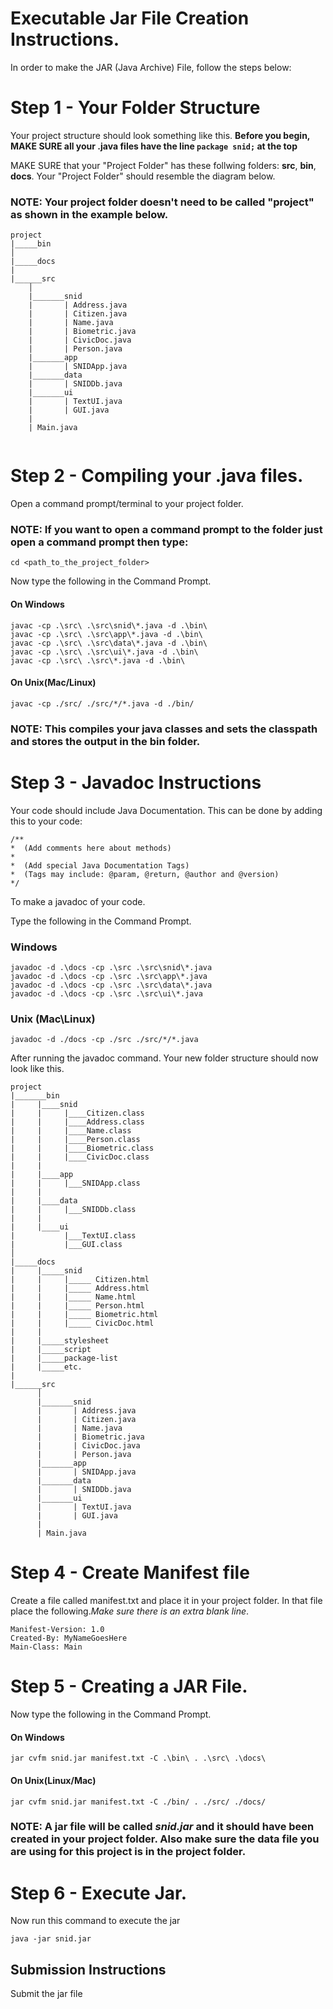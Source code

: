 
# Executable Jar File Creation Instructions.

In order to make the JAR (Java Archive) File, follow the steps below:

# Step 1 - Your Folder Structure
Your project structure should look something like this. 
**Before you begin, MAKE SURE all your .java files have the line ```package snid;``` at the top**

MAKE SURE that your "Project Folder" has these follwing folders: **src**, **bin**, **docs**. 
Your "Project Folder" should resemble the diagram below.

### NOTE: Your project folder doesn't need to be called "project" as shown in the example below.

```
project
|_____bin
│
|_____docs
|
|______src
    │
    |_______snid
    |       | Address.java
    |       | Citizen.java
    |       | Name.java
    |       | Biometric.java
    |       | CivicDoc.java
    |       | Person.java
    |_______app
    |       | SNIDApp.java
    |_______data
    |       | SNIDDb.java
    |_______ui
    |       | TextUI.java
    |       | GUI.java
    |
    | Main.java
       
```


# Step 2 -  Compiling your .java files.
Open a command prompt/terminal to your project folder.
### NOTE: If you want to open a command prompt to the folder just open a command prompt then type:
```
cd <path_to_the_project_folder>
```
     

Now type the following in the Command Prompt. 
#### On Windows
``` 
javac -cp .\src\ .\src\snid\*.java -d .\bin\
javac -cp .\src\ .\src\app\*.java -d .\bin\ 
javac -cp .\src\ .\src\data\*.java -d .\bin\ 
javac -cp .\src\ .\src\ui\*.java -d .\bin\ 
javac -cp .\src\ .\src\*.java -d .\bin\ 
```

#### On Unix(Mac/Linux)
``` 
javac -cp ./src/ ./src/*/*.java -d ./bin/ 
```

### NOTE: This compiles your java classes and sets the classpath and stores the output in the bin folder.


# Step 3 - Javadoc Instructions

Your code should include Java Documentation. This can be done by adding this to your code:
``` 
/**
*  (Add comments here about methods)
*
*  (Add special Java Documentation Tags)
*  (Tags may include: @param, @return, @author and @version)
*/
``` 
To make a javadoc of your code.

Type the following in the Command Prompt.
### Windows
``` 
javadoc -d .\docs -cp .\src .\src\snid\*.java
javadoc -d .\docs -cp .\src .\src\app\*.java
javadoc -d .\docs -cp .\src .\src\data\*.java
javadoc -d .\docs -cp .\src .\src\ui\*.java
```
### Unix (Mac\Linux)
```
javadoc -d ./docs -cp ./src ./src/*/*.java
```

After running the javadoc command.
Your new folder structure should now look like this.
```
project
|_______bin
|     |____snid
|     |     |____Citizen.class
|     |     |____Address.class
|     |     |____Name.class
|     |     |____Person.class
|     |     |____Biometric.class
|     |     |____CivicDoc.class
|     |
|     |____app
|     |     |___SNIDApp.class
|     |
|     |____data
|     |     |___SNIDDb.class
|     |
|     |____ui
|           |___TextUI.class
|           |___GUI.class
│
|_____docs
|     |_____snid
|     |     |_____ Citizen.html
|     |     |_____ Address.html
|     |     |_____ Name.html
|     |     |_____ Person.html
|     |     |_____ Biometric.html
|     |     |_____ CivicDoc.html
|     |   
|     |_____stylesheet
|     |_____script
|     |_____package-list
|     |_____etc.
|
|______src
      │
      |_______snid
      |       | Address.java
      |       | Citizen.java
      |       | Name.java
      |       | Biometric.java
      |       | CivicDoc.java
      |       | Person.java
      |_______app
      |       | SNIDApp.java
      |_______data
      |       | SNIDDb.java
      |_______ui
      |       | TextUI.java
      |       | GUI.java
      |
      | Main.java
```
# Step 4 - Create Manifest file
Create a file called manifest.txt and place it in your project folder. In that file place the following.*Make sure there is an extra blank line*.
```
Manifest-Version: 1.0
Created-By: MyNameGoesHere
Main-Class: Main

```


# Step 5 - Creating a JAR File.

Now type the following in the Command Prompt.

#### On Windows
``` 
jar cvfm snid.jar manifest.txt -C .\bin\ . .\src\ .\docs\
```

#### On Unix(Linux/Mac)
``` 
jar cvfm snid.jar manifest.txt -C ./bin/ . ./src/ ./docs/
```

### NOTE: A jar file will be called *snid.jar* and it should have been created in your project folder. Also make sure the data file you are using for this project is in the project folder.

# Step 6 - Execute Jar.

Now run this command to execute the jar

``` 
java -jar snid.jar
```


## Submission Instructions

Submit the jar file
